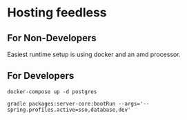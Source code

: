# Hosting feedless

## For Non-Developers
Easiest runtime setup is using docker and an amd processor.


## For Developers

```shell
docker-compose up -d postgres

gradle packages:server-core:bootRun --args='--spring.profiles.active=sso,database,dev'
```
